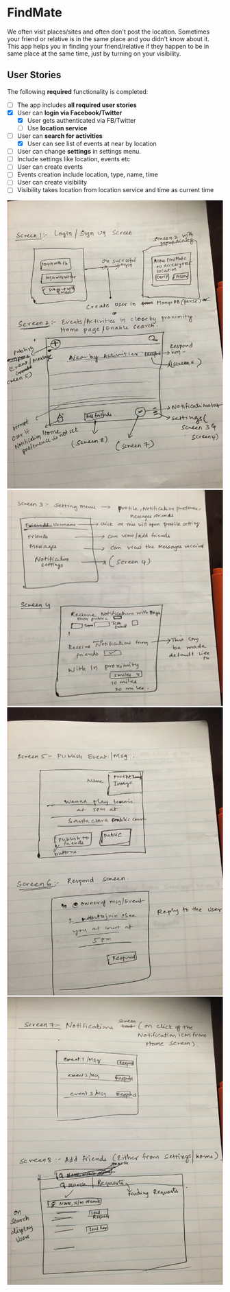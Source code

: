 # FindMate

We often visit places/sites and often don't post the location. Sometimes your friend or relative is in the same place and you didn't know about it.
This app helps you in finding your friend/relative if they happen to be in same place at the same time, just by turning on your visibility.

## User Stories

The following **required** functionality is completed:

* [ ] The app includes **all required user stories**
* [x] User can **login via Facebook/Twitter**
  * [x] User gets authenticated via FB/Twitter
  * [ ] Use **location service**
* [ ] User can **search for activities**
  * [x] User can see list of events at near by location
* [ ] User can change **settings** in settings menu.
 * [ ] Include settings like location, events etc
* [ ] User can create events
 * [ ] Events creation include location, type, name, time
* [ ] User can create visibility
 * [ ] Visibility takes location from location service and time as current time

<img src='./image1.JPG' />
<img src='./image2.JPG' />
<img src='./image3.JPG' />
<img src='./image4.JPG' />

